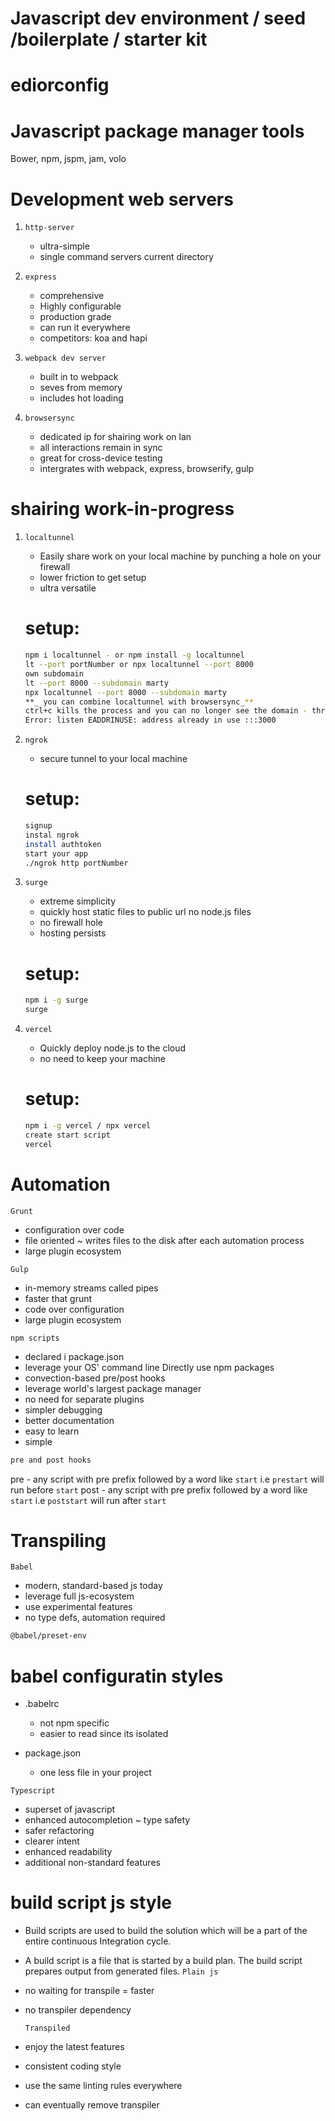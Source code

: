 # Javascript dev environment / seed /boilerplate / starter kit

# ediorconfig

# Javascript package manager tools

Bower, npm, jspm, jam, volo

# Development web servers

1. `http-server`

   - ultra-simple
   - single command servers current directory

2. `express`

   - comprehensive
   - Highly configurable
   - production grade
   - can run it everywhere
   - competitors: koa and hapi

3. `webpack dev server`

   - built in to webpack
   - seves from memory
   - includes hot loading

4. `browsersync`
   - dedicated ip for shairing work on lan
   - all interactions remain in sync
   - great for cross-device testing
   - intergrates with webpack, express, browserify, gulp

# shairing work-in-progress

1. `localtunnel`

   - Easily share work on your local machine by punching a hole on your firewall
   - lower friction to get setup
   - ultra versatile

   # setup:

   ```bash
   npm i localtunnel - or npm install -g localtunnel
   lt --port portNumber or npx localtunnel --port 8000
   own subdomain
   lt --port 8000 --subdomain marty
   npx localtunnel --port 8000 --subdomain marty
   **_ you can combine localtunnel with browsersync_**
   ctrl+c kills the process and you can no longer see the domain - throws error 404
   Error: listen EADDRINUSE: address already in use :::3000
   ```

2. `ngrok`

   - secure tunnel to your local machine

   # setup:

   ```bash
   signup
   instal ngrok
   install authtoken
   start your app
   ./ngrok http portNumber
   ```

3. `surge`

   - extreme simplicity
   - quickly host static files to public url no node.js files
   - no firewall hole
   - hosting persists

   # setup:

   ```bash
   npm i -g surge
   surge
   ```

4. `vercel`
   - Quickly deploy node.js to the cloud
   - no need to keep your machine
   # setup:
   ```bash
   npm i -g vercel / npx vercel
   create start script
   vercel
   ```

# Automation

`Grunt`

- configuration over code
- file oriented ~ writes files to the disk after each automation process
- large plugin ecosystem

`Gulp`

- in-memory streams called pipes
- faster that grunt
- code over configuration
- large plugin ecosystem

`npm scripts`

- declared i package.json
- leverage your OS' command line
  Directly use npm packages
- convection-based pre/post hooks
- leverage world's largest package manager
- no need for separate plugins
- simpler debugging
- better documentation
- easy to learn
- simple

```bash
pre and post hooks
```

pre - any script with pre prefix followed by a word like `start` i.e `prestart` will run before `start`
post - any script with pre prefix followed by a word like `start` i.e `poststart` will run after `start`

# Transpiling

`Babel`

- modern, standard-based js today
- leverage full js-ecosystem
- use experimental features
- no type defs, automation required

```bash
@babel/preset-env
```

# babel configuratin styles

- .babelrc

  - not npm specific
  - easier to read since its isolated

- package.json
  - one less file in your project

`Typescript`

- superset of javascript
- enhanced autocompletion ~ type safety
- safer refactoring
- clearer intent
- enhanced readability
- additional non-standard features

# build script js style

- Build scripts are used to build the solution which will be a part of the entire continuous Integration cycle.
- A build script is a file that is started by a build plan. The build script prepares output from generated files.
  `Plain js`
- no waiting for transpile = faster
- no transpiler dependency

  `Transpiled`

- enjoy the latest features
- consistent coding style
- use the same linting rules everywhere
- can eventually remove transpiler

